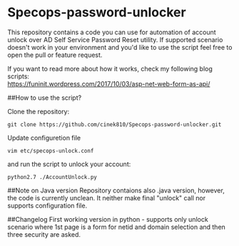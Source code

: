 # Specops-password-unlocker

This repository contains a code you can use for automation of account unlock over AD Self Service Password Reset utility. If supported scenario doesn't work in your environment and you'd like to use the script feel free to open the pull or feature request. 

If you want to read more about how it works, check my following blog scripts:  
https://funinit.wordpress.com/2017/10/03/asp-net-web-form-as-api/

##How to use the script?

Clone the repository:
```
git clone https://github.com/cinek810/Specops-password-unlocker.git
```
Update configuretion file
```
vim etc/specops-unlock.conf
```
and run the script to unlock your account:
```
python2.7 ./AccountUnlock.py
```

##Note on Java version
Repository contaions also .java version, however, the code is currently unclean. It neither make final "unlock" call nor supports configuration file. 

##Changelog
First working version in python - supports only unlock scenario where 1st page is a form for netid and domain selection and then three security are asked. 
